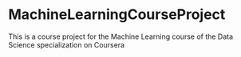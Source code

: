 # MachineLearningCourseProject
This is a course project for the Machine Learning course of the Data Science specialization on Coursera
